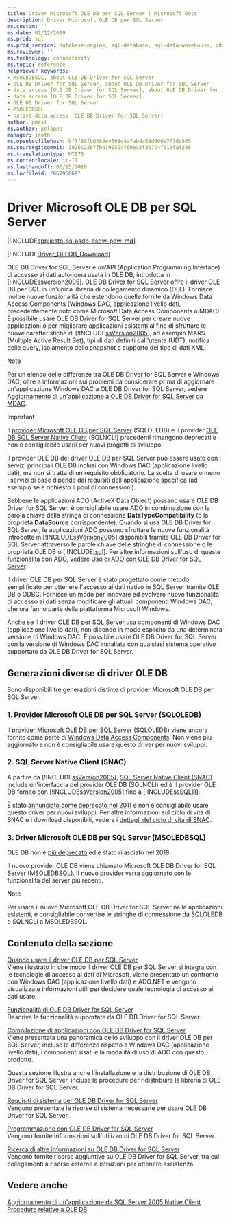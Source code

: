 ```yaml
---
title: Driver Microsoft OLE DB per SQL Server | Microsoft Docs
description: Driver Microsoft OLE DB per SQL Server
ms.custom: ''
ms.date: 02/12/2019
ms.prod: sql
ms.prod_service: database-engine, sql-database, sql-data-warehouse, pdw
ms.reviewer: ''
ms.technology: connectivity
ms.topic: reference
helpviewer_keywords:
- MSOLEDBSQL, about OLE DB Driver for SQL Server
- OLE DB Driver for SQL Server, about OLE DB Driver for SQL Server
- data access [OLE DB Driver for SQL Server], about OLE DB Driver for SQL Server
- data access [OLE DB Driver for SQL Server]
- OLE DB Driver for SQL Server
- MSOLEDBSQL
- native data access [OLE DB Driver for SQL Server]
author: pmasl
ms.author: pelopes
manager: jroth
ms.openlocfilehash: bf7f80fb6488e4508d4a7abda59d690e7f7dc805
ms.sourcegitcommit: 3026c22b7fba19059a769ea5f367c4f51efaf286
ms.translationtype: MTE75
ms.contentlocale: it-IT
ms.lasthandoff: 06/15/2019
ms.locfileid: "66795869"
---
```

# <a name="microsoft-ole-db-driver-for-sql-server"></a>Driver Microsoft OLE DB per SQL Server
[!INCLUDE[appliesto-ss-asdb-asdw-pdw-md](../../includes/appliesto-ss-asdb-asdw-pdw-md.md)]

[!INCLUDE[Driver_OLEDB_Download](../../includes/driver_oledb_download.md)]

OLE DB Driver for SQL Server è un'API (Application Programming Interface) di accesso ai dati autonoma usata in OLE DB, introdotta in [!INCLUDE[ssVersion2005](../../includes/ssversion2005-md.md)]. OLE DB Driver for SQL Server offre il driver OLE DB per SQL in un'unica libreria di collegamento dinamico (DLL). Fornisce inoltre nuove funzionalità che estendono quelle fornite da Windows Data Access Components (Windows DAC, applicazione livello dati, precedentemente noto come Microsoft Data Access Components o MDAC). È possibile usare OLE DB Driver for SQL Server per creare nuove applicazioni o per migliorare applicazioni esistenti al fine di sfruttare le nuove caratteristiche di [!INCLUDE[ssVersion2005](../../includes/ssversion2005-md.md)], ad esempio MARS (Multiple Active Result Set), tipi di dati definiti dall'utente (UDT), notifica delle query, isolamento dello snapshot e supporto del tipo di dati XML.  
  
> [!NOTE]  
> Per un elenco delle differenze tra OLE DB Driver for SQL Server e Windows DAC, oltre a informazioni sui problemi da considerare prima di aggiornare un'applicazione Windows DAC a OLE DB Driver for SQL Server, vedere [Aggiornamento di un'applicazione a OLE DB Driver for SQL Server da MDAC](../oledb/applications/updating-an-application-to-oledb-driver-for-sql-server-from-mdac.md).  

> [!IMPORTANT]
> Il [provider Microsoft OLE DB per SQL Server](../../ado/guide/appendixes/microsoft-ole-db-provider-for-sql-server.md) (SQLOLEDB) e il provider [OLE DB SQL Server Native Client](../../relational-databases/native-client/sql-server-native-client.md) (SQLNCLI) precedenti rimangono deprecati e non è consigliabile usarli per nuovi progetti di sviluppo.
  
 Il provider OLE DB del driver OLE DB per SQL Server può essere usato con i servizi principali OLE DB inclusi con Windows DAC (applicazione livello dati), ma non si tratta di un requisito obbligatorio. La scelta di usare o meno i servizi di base dipende dai requisiti dell'applicazione specifica (ad esempio se è richiesto il pool di connessioni).  
  
 Sebbene le applicazioni ADO (ActiveX Data Object) possano usare OLE DB Driver for SQL Server, è consigliabile usare ADO in combinazione con la parola chiave della stringa di connessione **DataTypeCompatibility** (o la proprietà **DataSource** corrispondente). Quando si usa OLE DB Driver for SQL Server, le applicazioni ADO possono sfruttare le nuove funzionalità introdotte in [!INCLUDE[ssVersion2005](../../includes/ssversion2005-md.md)] disponibili tramite OLE DB Driver for SQL Server attraverso le parole chiave delle stringhe di connessione o le proprietà OLE DB o [!INCLUDE[tsql](../../includes/tsql-md.md)]. Per altre informazioni sull'uso di queste funzionalità con ADO, vedere [Uso di ADO con OLE DB Driver for SQL Server](../oledb/applications/using-ado-with-oledb-driver-for-sql-server.md).  
  
 Il driver OLE DB per SQL Server è stato progettato come metodo semplificato per ottenere l'accesso ai dati nativo in SQL Server tramite OLE DB o ODBC. Fornisce un modo per innovare ed evolvere nuove funzionalità di accesso ai dati senza modificare gli attuali componenti Windows DAC, che ora fanno parte della piattaforma Microsoft Windows.  
  
 Anche se il driver OLE DB per SQL Server usa componenti di Windows DAC (applicazione livello dati), non dipende in modo esplicito da una determinata versione di Windows DAC. È possibile usare OLE DB Driver for SQL Server con la versione di Windows DAC installata con qualsiasi sistema operativo supportato da OLE DB Driver for SQL Server.  

 ## <a name="different-generations-of-ole-db-drivers"></a>Generazioni diverse di driver OLE DB

Sono disponibili tre generazioni distinte di provider Microsoft OLE DB per SQL Server.

### <a name="1-microsoft-ole-db-provider-for-sql-server-sqloledb"></a>1. Provider Microsoft OLE DB per SQL Server (SQLOLEDB)
Il [provider Microsoft OLE DB per SQL Server](../../ado/guide/appendixes/microsoft-ole-db-provider-for-sql-server.md) (SQLOLEDB) viene ancora fornito come parte di [Windows Data Access Components](https://msdn.microsoft.com/library/ms692897.aspx). Non viene più aggiornato e non è consigliabile usare questo driver per nuovi sviluppi.

### <a name="2-sql-server-native-client-snac"></a>2. SQL Server Native Client (SNAC)
A partire da [!INCLUDE[ssVersion2005](../../includes/ssversion2005-md.md)], [SQL Server Native Client (SNAC)](../../relational-databases/native-client/sql-server-native-client.md) include un'interfaccia del provider OLE DB (SQLNCLI) ed è il provider OLE DB fornito con [!INCLUDE[ssVersion2005](../../includes/ssversion2005-md.md)] fino a [!INCLUDE[ssSQL11](../../includes/sssql11-md.md)].

È stato [annunciato come deprecato nel 2011](https://blogs.msdn.microsoft.com/sqlnativeclient/2011/08/29/microsoft-is-aligning-with-odbc-for-native-relational-data-access/) e non è consigliabile usare questo driver per nuovi sviluppi. Per altre informazioni sul ciclo di vita di SNAC e i download disponibili, vedere i [dettagli del ciclo di vita di SNAC](https://blogs.msdn.microsoft.com/sqlreleaseservices/snac-lifecycle-explained/).

### <a name="3-microsoft-ole-db-driver-for-sql-server-msoledbsql"></a>3. Driver Microsoft OLE DB per SQL Server (MSOLEDBSQL)
OLE DB non è [più deprecato](https://blogs.msdn.microsoft.com/sqlnativeclient/2017/10/06/announcing-the-new-release-of-ole-db-driver-for-sql-server/) ed è stato rilasciato nel 2018.

Il nuovo provider OLE DB viene chiamato Microsoft OLE DB Driver for SQL Server (MSOLEDBSQL). Il nuovo provider verrà aggiornato con le funzionalità del server più recenti.

> [!NOTE]
> Per usare il nuovo Microsoft OLE DB Driver for SQL Server nelle applicazioni esistenti, è consigliabile convertire le stringhe di connessione da SQLOLEDB o SQLNCLI a MSOLEDBSQL.
  
## <a name="in-this-section"></a>Contenuto della sezione  
[Quando usare il driver OLE DB per SQL Server](../oledb/when-to-use-oledb-driver-for-sql-server.md)  
 Viene illustrato in che modo il driver OLE DB per SQL Server si integra con le tecnologie di accesso ai dati di Microsoft, viene presentato un confronto con Windows DAC (applicazione livello dati) e ADO.NET e vengono visualizzate informazioni utili per decidere quale tecnologia di accesso ai dati usare.  
  
 [Funzionalità di OLE DB Driver for SQL Server](../oledb/features/oledb-driver-for-sql-server-features.md )  
 Descrive le funzionalità supportate da OLE DB Driver for SQL Server.  
  
 [Compilazione di applicazioni con OLE DB Driver for SQL Server](../oledb/applications/building-applications-with-oledb-driver-for-sql-server.md)  
 Viene presentata una panoramica dello sviluppo con il driver OLE DB per SQL Server, incluse le differenze rispetto a Windows DAC (applicazione livello dati), i componenti usati e la modalità di uso di ADO con questo prodotto.  
  
 Questa sezione illustra anche l'installazione e la distribuzione di OLE DB Driver for SQL Server, incluse le procedure per ridistribuire la libreria di OLE DB Driver for SQL Server.  
  
 [Requisiti di sistema per OLE DB Driver for SQL Server](../oledb/system-requirements-for-oledb-driver-for-sql-server.md)  
 Vengono presentate le risorse di sistema necessarie per usare OLE DB Driver for SQL Server.  
  
 [Programmazione con OLE DB Driver for SQL Server](../oledb/ole-db/oledb-driver-for-sql-server-programming.md)  
 Vengono fornite informazioni sull'utilizzo di OLE DB Driver for SQL Server.  
  
 [Ricerca di altre informazioni su OLE DB Driver for SQL Server](../oledb/finding-more-oledb-driver-for-sql-server-information.md)  
 Vengono fornite risorse aggiuntive su OLE DB Driver for SQL Server, tra cui collegamenti a risorse esterne e istruzioni per ottenere assistenza.  
  
  
## <a name="see-also"></a>Vedere anche  
 [Aggiornamento di un'applicazione da SQL Server 2005 Native Client](../oledb/applications/updating-an-application-from-sql-server-2005-native-client.md)    
 [Procedure relative a OLE DB](../oledb/ole-db-how-to/ole-db-how-to-topics.md)  
  
  
